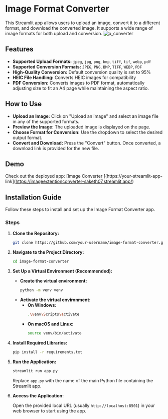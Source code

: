 # Image Format Converter

This Streamlit app allows users to upload an image, convert it to a different format, and download the converted image. It supports a wide range of image formats for both upload and conversion.
![p_converter](https://github.com/user-attachments/assets/ef1a31e5-e60b-43b3-be29-9dc52a29bc75)

## Features

- **Supported Upload Formats:** `jpeg`, `jpg`, `png`, `bmp`, `tiff`, `tif`, `webp`, `pdf`
- **Supported Conversion Formats:** `JPEG`, `PNG`, `BMP`, `TIFF`, `WEBP`, `PDF`
- **High-Quality Conversion:** Default conversion quality is set to 95%
- **HEIC File Handling:** Converts HEIC images for compatibility
- **PDF Conversion:** Converts images to PDF format, automatically adjusting size to fit an A4 page while maintaining the aspect ratio.

## How to Use

- **Upload an Image:** Click on "Upload an image" and select an image file in any of the supported formats.
- **Preview the Image:** The uploaded image is displayed on the page.
- **Choose Format for Conversion:** Use the dropdown to select the desired output format.
- **Convert and Download:** Press the "Convert" button. Once converted, a download link is provided for the new file.

## Demo
Check out the deployed app: [Image Converter ](https://your-streamlit-app-link](https://imageextentionconverter-saketh07.streamlit.app/)
## Installation Guide

Follow these steps to install and set up the Image Format Converter app.

### Steps

1. **Clone the Repository:**
   ```bash
   git clone https://github.com/your-username/image-format-converter.git
   ```

2. **Navigate to the Project Directory:**
   ```bash
   cd image-format-converter
   ```

3. **Set Up a Virtual Environment (Recommended):**
   - **Create the virtual environment:**
     ```bash
     python -m venv venv
     ```
   - **Activate the virtual environment:**
     - **On Windows:**
       ```bash
       .\venv\Scripts\activate
       ```
     - **On macOS and Linux:**
       ```bash
       source venv/bin/activate
       ```

4. **Install Required Libraries:**
   ```bash
   pip install -r requirements.txt
   ```

5. **Run the Application:**
   ```bash
   streamlit run app.py
   ```

   Replace `app.py` with the name of the main Python file containing the Streamlit app.

6. **Access the Application:**

   Open the provided local URL (usually `http://localhost:8501`) in your web browser to start using the app.


